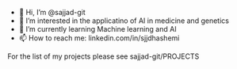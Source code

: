 - 👋 Hi, I’m @sajjad-git
- 👀 I’m interested in the applicatino of AI in medicine and genetics
- 🌱 I’m currently learning Machine learning and AI
- 📫 How to reach me: linkedin.com/in/sjjdhashemi

For the list of my projects please see sajjad-git/PROJECTS
